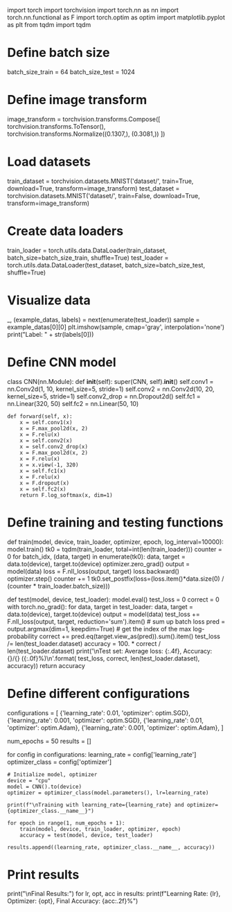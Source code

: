 
import torch
import torchvision
import torch.nn as nn
import torch.nn.functional as F
import torch.optim as optim
import matplotlib.pyplot as plt
from tqdm import tqdm

# Define batch size
batch_size_train = 64
batch_size_test = 1024

# Define image transform
image_transform = torchvision.transforms.Compose([
    torchvision.transforms.ToTensor(),
    torchvision.transforms.Normalize((0.1307,), (0.3081,))
])

# Load datasets
train_dataset = torchvision.datasets.MNIST('dataset/', train=True, download=True, transform=image_transform)
test_dataset = torchvision.datasets.MNIST('dataset/', train=False, download=True, transform=image_transform)

# Create data loaders
train_loader = torch.utils.data.DataLoader(train_dataset, batch_size=batch_size_train, shuffle=True)
test_loader = torch.utils.data.DataLoader(test_dataset, batch_size=batch_size_test, shuffle=True)

# Visualize data
_, (example_datas, labels) = next(enumerate(test_loader))
sample = example_datas[0][0]
plt.imshow(sample, cmap='gray', interpolation='none')
print("Label: " + str(labels[0]))

# Define CNN model
class CNN(nn.Module):
    def __init__(self):
        super(CNN, self).__init__()
        self.conv1 = nn.Conv2d(1, 10, kernel_size=5, stride=1)
        self.conv2 = nn.Conv2d(10, 20, kernel_size=5, stride=1)
        self.conv2_drop = nn.Dropout2d()
        self.fc1 = nn.Linear(320, 50)
        self.fc2 = nn.Linear(50, 10)
    
    def forward(self, x):
        x = self.conv1(x)
        x = F.max_pool2d(x, 2)
        x = F.relu(x)
        x = self.conv2(x)
        x = self.conv2_drop(x)
        x = F.max_pool2d(x, 2)
        x = F.relu(x)
        x = x.view(-1, 320)
        x = self.fc1(x)
        x = F.relu(x)
        x = F.dropout(x)
        x = self.fc2(x)
        return F.log_softmax(x, dim=1)

# Define training and testing functions
def train(model, device, train_loader, optimizer, epoch, log_interval=10000):
    model.train()
    tk0 = tqdm(train_loader, total=int(len(train_loader)))
    counter = 0
    for batch_idx, (data, target) in enumerate(tk0):
        data, target = data.to(device), target.to(device)
        optimizer.zero_grad()
        output = model(data)
        loss = F.nll_loss(output, target)
        loss.backward()
        optimizer.step()
        counter += 1
        tk0.set_postfix(loss=(loss.item()*data.size(0) / (counter * train_loader.batch_size)))

def test(model, device, test_loader):
    model.eval()
    test_loss = 0
    correct = 0
    with torch.no_grad():
        for data, target in test_loader:
            data, target = data.to(device), target.to(device)
            output = model(data)
            test_loss += F.nll_loss(output, target, reduction='sum').item()  # sum up batch loss
            pred = output.argmax(dim=1, keepdim=True)  # get the index of the max log-probability
            correct += pred.eq(target.view_as(pred)).sum().item()
    test_loss /= len(test_loader.dataset)
    accuracy = 100. * correct / len(test_loader.dataset)
    print('\nTest set: Average loss: {:.4f}, Accuracy: {}/{} ({:.0f}%)\n'.format(
        test_loss, correct, len(test_loader.dataset),
        accuracy))
    return accuracy

# Define different configurations
configurations = [
    {'learning_rate': 0.01, 'optimizer': optim.SGD},
    {'learning_rate': 0.001, 'optimizer': optim.SGD},
    {'learning_rate': 0.01, 'optimizer': optim.Adam},
    {'learning_rate': 0.001, 'optimizer': optim.Adam},
]

num_epochs = 50
results = []

for config in configurations:
    learning_rate = config['learning_rate']
    optimizer_class = config['optimizer']
    
    # Initialize model, optimizer
    device = "cpu"
    model = CNN().to(device)
    optimizer = optimizer_class(model.parameters(), lr=learning_rate)
    
    print(f"\nTraining with learning_rate={learning_rate} and optimizer={optimizer_class.__name__}")
    
    for epoch in range(1, num_epochs + 1):
        train(model, device, train_loader, optimizer, epoch)
        accuracy = test(model, device, test_loader)
    
    results.append((learning_rate, optimizer_class.__name__, accuracy))

# Print results
print("\nFinal Results:")
for lr, opt, acc in results:
    print(f"Learning Rate: {lr}, Optimizer: {opt}, Final Accuracy: {acc:.2f}%")

